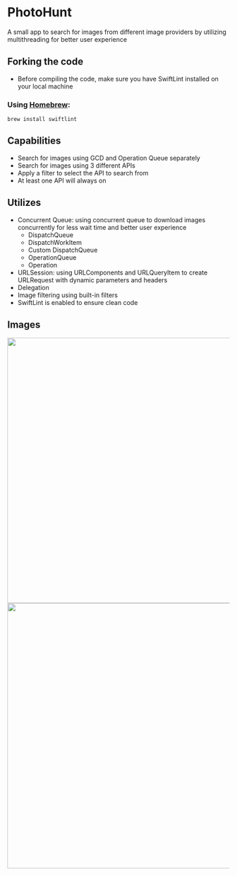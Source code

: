 # PhotoHunt
A small app to search for images from different image providers by utilizing multithreading for better user experience

## Forking the code
- Before compiling the code, make sure you have SwiftLint installed on your local machine
### Using [Homebrew](http://brew.sh/):

```
brew install swiftlint
```

## Capabilities
- Search for images using GCD and Operation Queue separately
- Search for images using 3 different APIs
- Apply a filter to select the API to search from
- At least one API will always on

## Utilizes
- Concurrent Queue: using concurrent queue to download images concurrently for less wait time and better user experience
   - DispatchQueue
   - DispatchWorkItem
   - Custom DispatchQueue
   - OperationQueue
   - Operation
- URLSession: using URLComponents and URLQueryItem to create URLRequest with dynamic parameters and headers
- Delegation
- Image filtering using built-in filters
- SwiftLint is enabled to ensure clean code

## Images

<p align="center">
  <img src="https://github.com/ngay881855/PhotoHunt/blob/main/GIFs/ezgif-PhotoHunt_1.gif" height="600" />
  <img src="https://github.com/ngay881855/PhotoHunt/blob/main/GIFs/ezgif-PhotoHunt_2.gif" height="600" />
</p>
